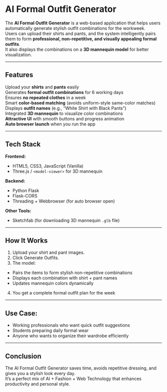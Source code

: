# AI Formal Outfit Generator

The **AI Formal Outfit Generator** is a web-based application that helps users automatically generate stylish outfit combinations for the workweek.  
Users can upload their shirts and pants, and the system intelligently pairs them to form **professional, non-repetitive, and visually appealing formal outfits**.  
It also displays the combinations on a **3D mannequin model** for better visualization.

---

## Features

 Upload your **shirts** and **pants** easily  
 Generates **formal outfit combinations** for 6 working days  
 Ensures **no repeated clothes** in a week  
 Smart **color-based matching** (avoids uniform-style same-color matches)  
 Displays **outfit names** (e.g., “White Shirt with Black Pants”)  
 Integrated **3D mannequin** to visualize color combinations  
 **Attractive UI** with smooth buttons and progress animation  
 **Auto browser launch** when you run the app  

---

## Tech Stack

**Frontend:**
- HTML5, CSS3, JavaScript (Vanilla)
- Three.js / `<model-viewer>` for 3D mannequin

**Backend:**
- Python Flask
- Flask-CORS
- Threading + Webbrowser (for auto browser open)

**Other Tools:**
- Sketchfab (for downloading 3D mannequin `.glb` file)

---

## How It Works

1. Upload your shirt and pant images.  
2. Click Generate Outfits.  
3. The model:
  - Pairs the items to form stylish non-repetitive combinations  
  - Displays each combination with shirt + pant names  
  - Updates mannequin colors dynamically 
 4. You get a complete formal outfit plan for the week 

---

## Use Case: 

- Working professionals who want quick outfit suggestions
- Students preparing daily formal wear
- Anyone who wants to organize their wardrobe efficiently

---

## Conclusion

The AI Formal Outfit Generator saves time, avoids repetitive dressing, and gives you a stylish look every day.  
 It’s a perfect mix of AI + Fashion + Web Technology that enhances productivity and personal style.
